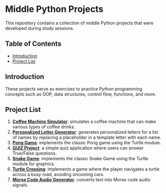 # Middle Python Projects

This repository contains a collection of middle Python projects that were developed during study sessions. 

## Table of Contents

- [Introduction](#introduction)
- [Project List](#project-list)

## Introduction

These projects serve as exercises to practice Python programming concepts such as OOP, data structures, control flow, functions, and more. 

## Project List

1. **[Coffee Machine Simulator](https://github.com/alphaKilowhisKEY/middle_projects/tree/master/coffee_machine_simulator)**: simulates a coffee machine that can make various types of coffee drinks. 
2. **[ Personalized Letter Generator](https://github.com/alphaKilowhisKEY/middle_projects/tree/master/mail_merge)**: generates personalized letters for a list of names by replacing a placeholder in a template letter with each name.
3. **[Pong Game](https://github.com/alphaKilowhisKEY/middle_projects/tree/master/pong_game)**: implements the classic Pong game using the Turtle module.
4. **[QUIZ Project](https://github.com/alphaKilowhisKEY/middle_projects/tree/master/quiz_project)**: a simple quiz application where users can answer True/False questions. 
5. **[Snake Game](https://github.com/alphaKilowhisKEY/middle_projects/tree/master/snake_game)**: implements the classic Snake Game using the Turtle module for graphics.
6. **[Turtle Crossing](https://github.com/alphaKilowhisKEY/middle_projects/tree/master/turtle_crossing)**: implements a game where the player navigates a turtle across a busy road, avoiding oncoming cars. 
7. **[Morse Code Audio Generator](https://github.com/alphaKilowhisKEY/middle_projects/tree/master/morse_code)**: converts text into Morse code audio signals.
